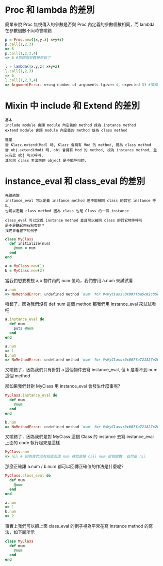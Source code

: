 # Proc 和 lambda 的差別

簡單來說 Proc 無視傳入的參數是否與 Proc 內定義的參數個數相同，而 lambda 在參數個數不同時會噴錯

```ruby
p = Proc.new{|x,y,z| x+y+z}
p.call(1,2,3)
=> 6
p.call(1,2,3,4)
=> 6 #第四個參數被無視了

l = lambda{|x,y,z| x+y+z}
l.call(1,2,3)
=> 6
l.call(1,2,3,4)
=> ArgumentError: wrong number of arguments (given 4, expected 3) #噴錯了
```

# Mixin 中 include 和 Extend 的差別

```
基本
include module 會讓 module 內定義的 method 成為 instance method
extend module 會讓 module 內定義的 method 成為 class method

進階
當 Klazz.extend(Mod) 時, Klazz 會擁有 Mod 的 method, 視為 class method
當 obj.extend(Mod) 時, obj 會擁有 Mod 的 method, 視為 instance method, 並只有此 obj 可以呼叫.
其它同 class 生出來的 object 是不能呼叫的.
```

# instance\_eval 和 class\_eval 的差別

```
先講結論
instance_eval 可以定義 instance method 但不能被同 class 的其它 instance 呼叫,
也可以定義 class method 因為 class 也是 Class 的一個 instance

class_eval 可以定義 instance method 並且可以被同 class 的其它物件呼叫
是不是聽起來有點玄妙？
我們來看底下的例子
```

```ruby
class MyClass
  def initialize(num)
    @num = num
  end
end

a = MyClass.new(1)
b = MyClass.new(2)
```
當我們想要檢視 a,b 物件內的 num 值時，我們會用 a.num 來試試看
```ruby
a.num
=> NoMethodError: undefined method `num' for #<MyClass:0x007fba5c02c858 @num="1">
```
噴錯了，因為我們沒有 def num 這個 method
那我們用 instance_eval 來試試看吧
```ruby
a.instance_eval do
  def num
    puts @num
  end
end

a.num
=> 1
b.num
=> NoMethodError: undefined method `num' for #<MyClass:0x007fa721827e20 @num="2">
```
又噴錯了，因為我們只有針對 a 這個物件去寫 instance_eval, 但 b 是看不到 num 這個 method

那如果我們針對 MyClass 用 instance_eval 會發生什麼事呢?
```ruby
MyClass.instance_eval do
  def num
    @num
  end
end

b.num
=> NoMethodError: undefined method `num' for #<MyClass:0x007fa721827e20 @num="2">
```
又噴錯了，因為我們是對 MyClass 這個 Class 的 instance 去寫 instance_eval
上面的 code 執行起來是這樣
```ruby
MyClass.num
=> nil # 因為我們沒有給值丟進 num 裡就直接 call num 這個變數. 自然是 nil
```
那麼正確讓 a.num / b.num 都可以回傳正確值的作法是什麼呢?
```ruby
MyClass.class_eval do
  def num
    @num
  end
end

a.num
=> 1
b.num
=> 2
```
事實上我們可以把上面 class_eval 的例子視為平常在寫 instance method 的寫法，如下面所示
```ruby
class MyClass
  def num
    @num
  end
end
```



